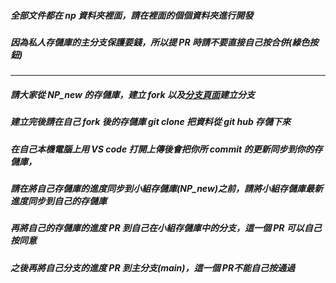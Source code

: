 ##### 全部文件都在 np 資料夾裡面，請在裡面的個個資料夾進行開發

##### 因為私人存儲庫的主分支保護要錢，所以提 PR 時請不要直接自己按合併(綠色按鈕)

---

##### 請大家從 NP_new 的存儲庫，建立 fork 以及[分支頁面](https://github.com/CharlesC1999/NP_new/branches)建立分支

##### 建立完後請在自己 fork 後的存儲庫 git clone 把資料從 git hub 存儲下來

##### 在自己本機電腦上用 VS code 打開上傳後會把你所 commit 的更新同步到你的存儲庫，

##### 請在將自己存儲庫的進度同步到小組存儲庫(NP_new)之前，請將小組存儲庫最新進度同步到自己的存儲庫

##### 再將自己的存儲庫的進度 PR 到自己在小組存儲庫中的分支，這一個 PR 可以自己按同意

##### 之後再將自己分支的進度 PR 到主分支(main)，這一個 PR**不能自己按通過**
